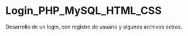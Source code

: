 # Login_PHP_MySQL_HTML_CSS
Desarrollo de un login, con registro de usuario y algunos archivos extras.
